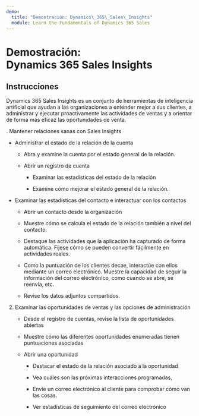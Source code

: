 ```yaml
---
demo:
  title: "Demostración: Dynamics\_365\_Sales\_Insights"
  module: Learn the Fundamentals of Dynamics 365 Sales
---
```


# Demostración: Dynamics 365 Sales Insights

## Instrucciones

Dynamics 365 Sales Insights es un conjunto de herramientas de inteligencia artificial que ayudan a las organizaciones a entender mejor a sus clientes, a administrar y ejecutar proactivamente las actividades de ventas y a orientar de forma más eficaz las oportunidades de venta. 

. Mantener relaciones sanas con Sales Insights

- Administrar el estado de la relación de la cuenta

    - Abra y examine la cuenta por el estado general de la relación.

    - Abrir un registro de cuenta

        - Examinar las estadísticas del estado de la relación

        - Examine cómo mejorar el estado general de la relación. 

- Examinar las estadísticas del contacto e interactuar con los contactos

    - Abrir un contacto desde la organización

    - Muestre cómo se calcula el estado de la relación también a nivel del contacto.

    - Destaque las actividades que la aplicación ha capturado de forma automática. Fíjese cómo se pueden convertir fácilmente en actividades reales. 

    - Como la puntuación de los clientes decae, interactúe con ellos mediante un correo electrónico. Muestre la capacidad de seguir la información del correo electrónico, como cuando se abre, se reenvía, etc. 

    - Revise los datos adjuntos compartidos. 

 

2. Examinar las oportunidades de ventas y las opciones de administración

    - Desde el registro de cuentas, revise la lista de oportunidades abiertas

    - Muestre cómo las diferentes oportunidades enumeradas tienen puntuaciones asociadas

    - Abrir una oportunidad

        - Destacar el estado de la relación asociado a la oportunidad

        - Vea cuáles son las próximas interacciones programadas, 

        - Envíe un correo electrónico al cliente para comprobar cómo van las cosas. 

        - Ver estadísticas de seguimiento del correo electrónico 


